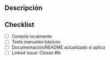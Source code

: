 ## Descripción
<!-- Qué cambia y por qué -->

## Checklist
- [ ] Compila localmente
- [ ] Tests manuales básicos
- [ ] Documentación/README actualizado si aplica
- [ ] Linked issue: Closes #N